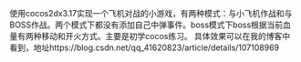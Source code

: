 使用cocos2dx3.17实现一个飞机对战的小游戏，有两种模式：与小飞机作战和与BOSS作战。两个模式下都没有添加自己中弹事件。boss模式下boss根据当前血量有两种移动和开火方式。主要是初学cocos练习。
具体效果可以在我的博客中看到，地址https://blog.csdn.net/qq_41620823/article/details/107108969
